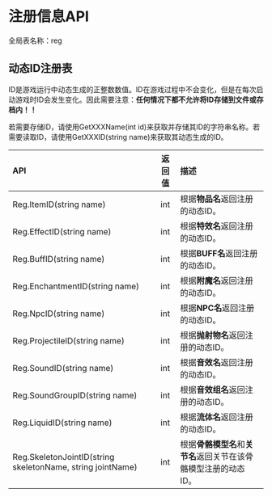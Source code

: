 # 注册信息API

全局表名称：reg

## 动态ID注册表

ID是游戏运行中动态生成的正整数数值。ID在游戏过程中不会变化，但是在每次启动游戏时ID会发生变化。因此需要注意：**任何情况下都不允许将ID存储到文件或存档内！！**

若需要存储ID，请使用GetXXXName\(int id\)来获取并存储其ID的字符串名称。若需要读取ID，请使用GetXXXID\(string name\)来获取其动态生成的ID。

| API | 返回值 | 描述 |
| :--- | :---: | :--- |
| Reg.ItemID\(string name\) | int | 根据**物品名**返回注册的动态ID。 |
| Reg.EffectID\(string name\) | int | 根据**特效名**返回注册的动态ID。 |
| Reg.BuffID\(string name\) | int | 根据**BUFF名**返回注册的动态ID。 |
| Reg.EnchantmentID\(string name\) | int | 根据**附魔名**返回注册的动态ID。 |
| Reg.NpcID\(string name\) | int | 根据**NPC名**返回注册的动态ID。 |
| Reg.ProjectileID\(string name\) | int | 根据**抛射物名**返回注册的动态ID。 |
| Reg.SoundID\(string name\) | int | 根据**音效名**返回注册的动态ID。 |
| Reg.SoundGroupID\(string name\) | int | 根据**音效组名**返回注册的动态ID。 |
| Reg.LiquidID\(string name\) | int | 根据**流体名**返回注册的动态ID。 |
| Reg.SkeletonJointID\(string skeletonName, string jointName\) | int | 根据**骨骼模型名**和**关节名**返回关节在该骨骼模型注册的动态ID。 |



